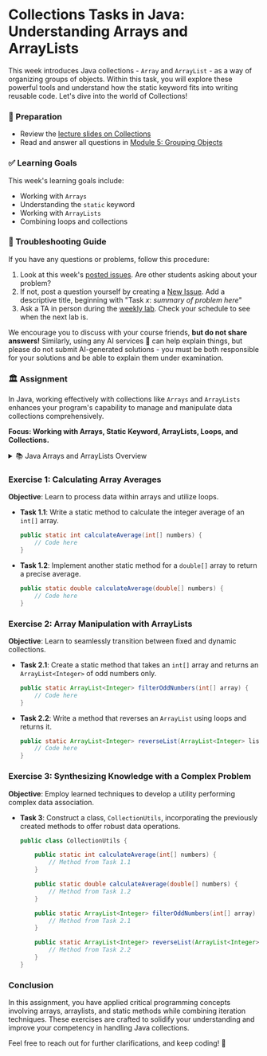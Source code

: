 # Collections Tasks in Java: Understanding Arrays and ArrayLists

This week introduces Java collections - `Array` and `ArrayList` - as a way of organizing groups of objects. Within this task, you will explore these powerful tools and understand how the static keyword fits into writing reusable code. Let's dive into the world of Collections!


### 📝 Preparation

- Review the [lecture slides on Collections](https://docs.google.com/) 
- Read and answer all questions in [Module 5: Grouping Objects](https://docs.google.com/)

### ✅ Learning Goals

This week's learning goals include:

- Working with `Arrays`
- Understanding the `static` keyword
- Working with `ArrayLists`
- Combining loops and collections

### 🚨 Troubleshooting Guide

If you have any questions or problems, follow this procedure:

1. Look at this week's [posted issues](https://gits-15.sys.kth.se/inda-24/help/issues). Are other students asking about your problem?
2. If not, post a question yourself by creating a [New Issue](https://gits-15.sys.kth.se/inda-24/help/issues/new). Add a descriptive title, beginning with "Task *x*: *summary of problem here*"
3. Ask a TA in person during the [weekly lab](https://queue.csc.kth.se/Queue/INDA). Check your schedule to see when the next lab is.

We encourage you to discuss with your course friends, **but do not share answers!** Similarly, using any AI services 🤖 can help explain things, but please do not submit AI-generated solutions - you must be both responsible for your solutions and be able to explain them under examination.

### 🏛 Assignment

In Java, working effectively with collections like `Arrays` and `ArrayLists` enhances your program's capability to manage and manipulate data collections comprehensively. 

**Focus: Working with Arrays, Static Keyword, ArrayLists, Loops, and Collections.**

<details>
<summary> 📚 Java Arrays and ArrayLists Overview</summary>

Arrays are fixed-length collections of data of the same type:

```java
int[] numbers = {1, 2, 3, 4, 5};
System.out.println(numbers[0]); // Output: 1
```

Meanwhile, `ArrayLists` offer dynamic data handling:

```java
import java.util.ArrayList;

ArrayList<String> fruits = new ArrayList<>();
fruits.add("Apple");
fruits.add("Banana");
System.out.println(fruits.get(1)); // Output: Banana
```

Important methods for both include iteration techniques like loops to go through all elements.

---

#### The Static Keyword in Java

Methods can be made `static`, indicating they belong to the class level rather than instances. A `static` method can be invoked without creating an instance of the class:

```java
public class MathUtil {
    public static int add(int a, int b) {
        return a + b;
    }
}

// Usage
int sum = MathUtil.add(5, 3);
```

---

</details>

### Exercise 1: Calculating Array Averages

**Objective**: Learn to process data within arrays and utilize loops.

- **Task 1.1**: Write a static method to calculate the integer average of an `int[]` array. 

  ```java
  public static int calculateAverage(int[] numbers) {
      // Code here
  }
  ```

- **Task 1.2**: Implement another static method for a `double[]` array to return a precise average.

  ```java
  public static double calculateAverage(double[] numbers) {
      // Code here
  }
  ```

### Exercise 2: Array Manipulation with ArrayLists

**Objective**: Learn to seamlessly transition between fixed and dynamic collections.

- **Task 2.1**: Create a static method that takes an `int[]` array and returns an `ArrayList<Integer>` of odd numbers only.

  ```java
  public static ArrayList<Integer> filterOddNumbers(int[] array) {
      // Code here
  }
  ```

- **Task 2.2**: Write a method that reverses an `ArrayList` using loops and returns it. 

  ```java
  public static ArrayList<Integer> reverseList(ArrayList<Integer> list) {
      // Code here
  }
  ```

### Exercise 3: Synthesizing Knowledge with a Complex Problem

**Objective**: Employ learned techniques to develop a utility performing complex data association.

- **Task 3**: Construct a class, `CollectionUtils`, incorporating the previously created methods to offer robust data operations.

  ```java
  public class CollectionUtils {

      public static int calculateAverage(int[] numbers) {
          // Method from Task 1.1
      }

      public static double calculateAverage(double[] numbers) {
          // Method from Task 1.2
      }

      public static ArrayList<Integer> filterOddNumbers(int[] array) {
          // Method from Task 2.1
      }

      public static ArrayList<Integer> reverseList(ArrayList<Integer> list) {
          // Method from Task 2.2
      }
  }
  ```

### Conclusion

In this assignment, you have applied critical programming concepts involving arrays, arraylists, and static methods while combining iteration techniques. These exercises are crafted to solidify your understanding and improve your competency in handling Java collections.

Feel free to reach out for further clarifications, and keep coding! 🌟
